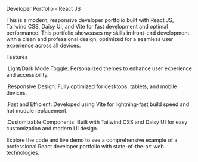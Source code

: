 Developer Portfolio - React JS

This is a modern, responsive developer portfolio built with React JS, Tailwind CSS, Daisy UI, and Vite for fast development and optimal performance. This portfolio showcases my skills in front-end development with a clean and professional design, optimized for a seamless user experience across all devices.


Features

 .Light/Dark Mode Toggle: Personalized themes to enhance user experience and accessibility.

 .Responsive Design: Fully optimized for desktops, tablets, and mobile devices.

 .Fast and Efficient: Developed using Vite for lightning-fast build speed and hot module replacement.

 .Customizable Components: Built with Tailwind CSS and Daisy UI for easy customization and modern UI design.

Explore the code and live demo to see a comprehensive example of a professional React developer portfolio with state-of-the-art web technologies.